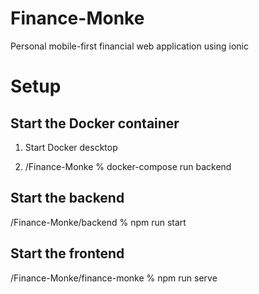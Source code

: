 # Finance-Monke
Personal mobile-first financial web application using ionic

# Setup

## Start the Docker container

1. Start Docker descktop

2. /Finance-Monke % docker-compose run backend


## Start the backend
/Finance-Monke/backend % npm run start

## Start the frontend
/Finance-Monke/finance-monke % npm run serve